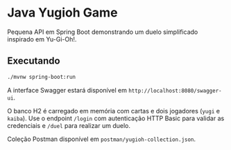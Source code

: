 # Java Yugioh Game

Pequena API em Spring Boot demonstrando um duelo simplificado inspirado em Yu-Gi-Oh!.

## Executando

```bash
./mvnw spring-boot:run
```

A interface Swagger estará disponível em `http://localhost:8080/swagger-ui`.

O banco H2 é carregado em memória com cartas e dois jogadores (`yugi` e `kaiba`).
Use o endpoint `/login` com autenticação HTTP Basic para validar as credenciais e `/duel` para realizar um duelo.

Coleção Postman disponível em `postman/yugioh-collection.json`.
